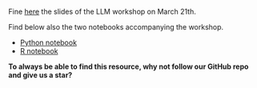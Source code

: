Fine [here](https://docs.google.com/presentation/d/180pPceqAXOXeCuulL7cSdg_F2HZ__ra86rGCyp87uj4/edit?usp=sharing) the slides of the LLM workshop on March 21th.

Find below also the two notebooks accompanying the workshop.
- [Python notebook](https://colab.research.google.com/drive/1c-zw7MYQFS3lbKO-tAEFBbv3nCyzdEyH?usp=sharing)
- [R notebook](https://colab.research.google.com/drive/1i9fm714_wiKjP70wVQ3JtlutTPm6wncL?usp=sharing)

**To always be able to find this resource, why not follow our GitHub repo and give us a star?**
